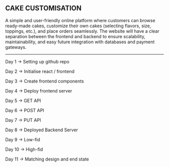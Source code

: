 ## CAKE CUSTOMISATION ## 

A simple and user-friendly online platform where customers can browse ready-made cakes, customize their own cakes (selecting flavors, size, toppings, etc.), and place orders seamlessly.
The website will have a clear separation between the frontend and backend to ensure scalability, maintainability, and easy future integration with databases and payment gateways.

____________________________________________________________________________________________________________

Day 1 -> Setting up github repo

Day 2 -> Initialise react / frontend

Day 3 -> Create frontend components

Day 4 -> Deploy frontend server

Day 5 -> GET API

Day 6 -> POST API

Day 7 -> PUT API

Day 8 -> Deployed Backend Server

Day 9 -> Low-fid

Day 10 -> High-fid

Day 11 -> Matching design and end state

